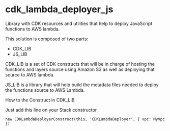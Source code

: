 # cdk_lambda_deployer_js
Library with CDK resources and utilities that help to deploy JavaScript functions to AWS lambda.

This solution is composed of two parts: 
* CDK_LIB
* JS_LIB

CDK_LIB is a set of CDK constructs that will be in charge of hosting the functions and layers source
using Amazon S3 as well as deploying that source to AWS lambda.

JS_LIB is a library that will help build the metadata files needed to deploy the functions source to 
AWS Lambda.

How to the Construct in CDK_LIB

Just add this line on your Stack constructor

```new CDKLambdaDeployerConstruct(this, 'CDKLambdaDeployer', { vpc: MyVpc })```
